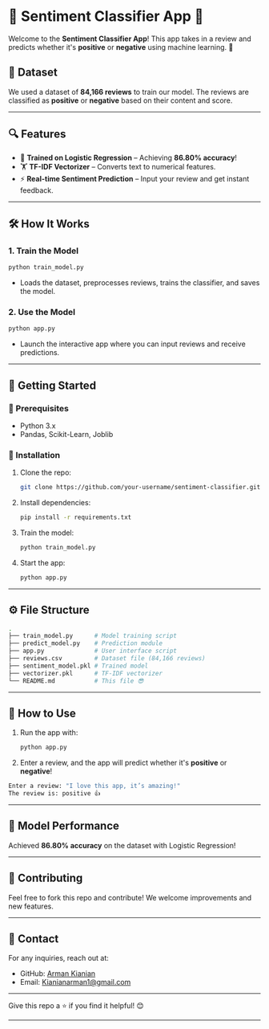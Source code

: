 # 🎉 Sentiment Classifier App 💬

Welcome to the **Sentiment Classifier App**! This app takes in a review and predicts whether it's **positive** or **negative** using machine learning. 🚀

## 📂 Dataset

We used a dataset of **84,166 reviews** to train our model. The reviews are classified as **positive** or **negative** based on their content and score.

---

## 🔍 Features
- 🧠 **Trained on Logistic Regression** – Achieving **86.80% accuracy**!
- 🏋️ **TF-IDF Vectorizer** – Converts text to numerical features.
- ⚡ **Real-time Sentiment Prediction** – Input your review and get instant feedback.

---

## 🛠️ How It Works
### 1. **Train the Model**
```bash
python train_model.py
```
- Loads the dataset, preprocesses reviews, trains the classifier, and saves the model.

### 2. **Use the Model**
```bash
python app.py
```
- Launch the interactive app where you can input reviews and receive predictions.

---

## 🚀 Getting Started

### 🧩 Prerequisites
- Python 3.x
- Pandas, Scikit-Learn, Joblib

### 🔧 Installation
1. Clone the repo:
    ```bash
    git clone https://github.com/your-username/sentiment-classifier.git
    ```
2. Install dependencies:
    ```bash
    pip install -r requirements.txt
    ```
3. Train the model:
    ```bash
    python train_model.py
    ```
4. Start the app:
    ```bash
    python app.py
    ```

---

## ⚙️ File Structure
```bash
.
├── train_model.py      # Model training script
├── predict_model.py    # Prediction module
├── app.py              # User interface script
├── reviews.csv         # Dataset file (84,166 reviews)
├── sentiment_model.pkl # Trained model
├── vectorizer.pkl      # TF-IDF vectorizer
└── README.md           # This file 😎
```

---

## 🤔 How to Use
1. Run the app with:
    ```bash
    python app.py
    ```
2. Enter a review, and the app will predict whether it's **positive** or **negative**!

```bash
Enter a review: "I love this app, it’s amazing!"
The review is: positive 👍
```

---

## 🧠 Model Performance
Achieved **86.80% accuracy** on the dataset with Logistic Regression!

---

## 🌟 Contributing
Feel free to fork this repo and contribute! We welcome improvements and new features.

---

## 📧 Contact
For any inquiries, reach out at:
- GitHub: [Arman Kianian](https://github.com/Armanx200)
- Email: Kianianarman1@gmail.com

---

Give this repo a ⭐ if you find it helpful! 😊

---